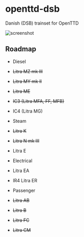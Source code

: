 # openttd-dsb
Danish (DSB) trainset for OpenTTD

![screenshot](https://raw.github.com/kosmobot/openttd-dsb/master/scereenshot.png)

## Roadmap

* Diesel
 * ~~Litra MZ mk III~~
 * ~~Litra MY mk II~~
 * ~~Litra ME~~
 * ~~IC3 (Litra MFA, FF, MFB)~~
 * IC4 (Litra MG)

* Steam
 * ~~Litra K~~
 * ~~Litra N mk III~~
 * Litra E

* Electrical
 * Litra EA
 * IR4 Litra ER

* Passenger
 * ~~Litra AB~~
 * ~~Litra B~~
 * ~~Litra FC~~
 * ~~Litra CM~~

